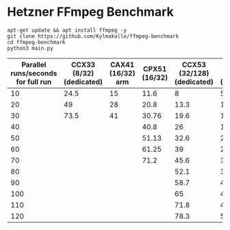 # Hetzner FFmpeg Benchmark

```shell
apt-get update && apt install ffmpeg -y
git clone https://github.com/Kylmakalle/ffmpeg-benchmark
cd ffmpeg-benchmark
python3 main.py
```

|   Parallel runs/seconds for full run  |   CCX33 (8/32) (dedicated)  |   CAX41 (16/32) arm  |   CPX51 (16/32)  |   CCX53 (32/128) (dedicated)  |   CCX63 (48/192) (dedicated)  |   VM Xeon v4 (32/32) (dedicated)  |
|---------------------------------------|-----------------------------|----------------------|------------------|-------------------------------|-------------------------------|-----------------------------------|
|   10                                  |   24.5                      |   15                 |   11.6           |   8                           |   5.5                         |   14.8                            |
|   20                                  |   49                        |   28                 |   20.8           |   13.3                        |   10                          |   30                              |
|   30                                  |   73.5                      |   41                 |   30.76          |   19.6                        |   13.7                        |   45                              |
|   40                                  |                             |                      |   40.8           |   26                          |   18                          |   55                              |
|   50                                  |                             |                      |   51.13          |   32.6                        |   22.4                        |   73                              |
|   60                                  |                             |                      |   61.25          |   39                          |   26.87                       |   85                              |
|   70                                  |                             |                      |   71.2           |   45.6                        |   31                          |   97                              |
|   80                                  |                             |                      |                  |   52.1                        |   35.7                        |   109                             |
|   90                                  |                             |                      |                  |   58.7                        |   40.2                        |   120                             |
|   100                                 |                             |                      |                  |   65                          |   44.7                        |   132                             |
|   110                                 |                             |                      |                  |   71.8                        |   49                          |   145                             |
|   120                                 |                             |                      |                  |   78.3                        |   53.5                        |   157                             |
